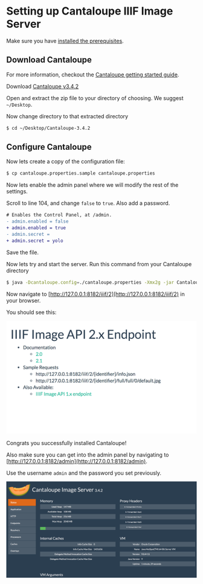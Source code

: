 # Setting up Cantaloupe IIIF Image Server

Make sure you have [installed the prerequisites](https://gist.github.com/mejackreed/8ed979425ae702eaf1ebb2dbc1d7313b).

## Download Cantaloupe

For more information, checkout the [Cantaloupe getting started guide](https://medusa-project.github.io/cantaloupe/manual/3.4/getting-started.html).

Download [Cantaloupe v3.4.2](https://github.com/medusa-project/cantaloupe/releases/download/v3.4.2/Cantaloupe-3.4.2.zip)

Open and extract the zip file to your directory of choosing. We suggest `~/Desktop`.

Now change directory to that extracted directory

```sh
$ cd ~/Desktop/Cantaloupe-3.4.2
```

## Configure Cantaloupe

Now lets create a copy of the configuration file:

```sh
$ cp cantaloupe.properties.sample cantaloupe.properties
```

Now lets enable the admin panel where we will modify the rest of the settings.

Scroll to line 104, and change `false` to `true`. Also add a password.

```diff
# Enables the Control Panel, at /admin.
- admin.enabled = false
+ admin.enabled = true
- admin.secret =
+ admin.secret = yolo
```

Save the file.

Now lets try and start the server. Run this command from your Cantaloupe directory

```sh
$ java -Dcantaloupe.config=./cantaloupe.properties -Xmx2g -jar Cantaloupe-3.4.2.war
```

Now navigate to [http://127.0.0.1:8182/iiif/2](http://127.0.0.1:8182/iiif/2) in your browser.

You should see this:

![server image](../images/cantaloupe-image.png)

Congrats you successfully installed Cantaloupe!

Also make sure you can get into the admin panel by navigating to [http://127.0.0.1:8182/admin](http://127.0.0.1:8182/admin).

Use the username `admin` and the password you set previously.

![admin panel](../images/cantaloupe-admin.png)
